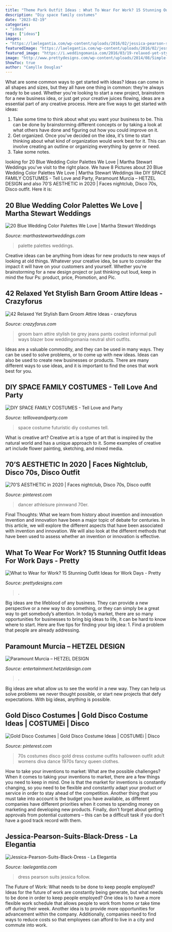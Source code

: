 ```yaml
---
title: "Theme Park Outfit Ideas : What To Wear For Work? 15 Stunning Outfit Ideas For Work Days"
description: "Diy space family costumes"
date: "2023-02-19"
categories:
- "ideas"
tags: ["ideas"]
images:
- "https://laelegantia.com/wp-content/uploads/2016/02/jessica-pearson-suits-black-dress.jpg"
featuredImage: "https://laelegantia.com/wp-content/uploads/2016/02/jessica-pearson-suits-black-dress.jpg"
featured_image: "https://i.weddingomania.com/2016/03/19-relaxed-yet-stylish-barn-groom-attire-ideas-1.jpg"
image: "http://www.prettydesigns.com/wp-content/uploads/2014/08/Simple-Outfit-Idea-for-Work-Days.jpg"
ShowToc: true
author: "Camylle Douglas"
---
```



What are some common ways to get started with ideas?
Ideas can come in all shapes and sizes, but they all have one thing in common: they're always ready to be used. Whether you're looking to start a new project, brainstorm for a new business idea, or just get your creative juices flowing, ideas are a essential part of any creative process. Here are five ways to get started with ideas: 
1. Take some time to think about what you want your business to be. This can be done by brainstorming different concepts or by taking a look at what others have done and figuring out how you could improve on it. 
2. Get organized. Once you've decided on the idea, it's time to start thinking about what kind of organization would work best for it. This can involve creating an outline or organizing everything by genre or need. 
3. Take some notes.

	

		
looking for 20 Blue Wedding Color Palettes We Love | Martha Stewart Weddings you've visit to the right place. We have 8 Pictures about 20 Blue Wedding Color Palettes We Love | Martha Stewart Weddings like DIY SPACE FAMILY COSTUMES - Tell Love and Party, Paramount Murcia – HETZEL DESIGN and also 70’S AESTHETIC in 2020 | Faces nightclub, Disco 70s, Disco outfit. Here it is:
		
    
## 20 Blue Wedding Color Palettes We Love | Martha Stewart Weddings

<img loading=lazy src="https://static.onecms.io/wp-content/uploads/sites/36/2019/07/19043040/blue-color-palette-sam-kirk-0318.jpg" onerror="this.onerror=null;this.src='https://tse2.mm.bing.net/th?id=OIP.p_BnSOFfgvRPGBvNM_Yp1wHaKH&amp;pid=15.1';" alt="20 Blue Wedding Color Palettes We Love | Martha Stewart Weddings">

_Source: marthastewartweddings.com_

>palette palettes weddings. 

	

Creative ideas can be anything from ideas for new products to new ways of looking at old things. Whatever your creative idea, be sure to consider the impact it will have on your customers and yourself. Whether you're brainstorming for a new design project or just thinking out loud, keep in mind the four Ps: product, price, Promotion, and Pic.

    
## 42 Relaxed Yet Stylish Barn Groom Attire Ideas - Crazyforus

<img loading=lazy src="https://i.weddingomania.com/2016/03/19-relaxed-yet-stylish-barn-groom-attire-ideas-1.jpg" onerror="this.onerror=null;this.src='https://tse4.mm.bing.net/th?id=OIP.sF9_t0goz24C5s6U8Dl8vwHaLK&amp;pid=15.1';" alt="42 Relaxed Yet Stylish Barn Groom Attire Ideas - crazyforus">

_Source: crazyforus.com_

>groom barn attire stylish tie grey jeans pants coolest informal pull ways blazer bow weddingomania neutral shirt outfits. 

	

Ideas are a valuable commodity, and they can be used in many ways. They can be used to solve problems, or to come up with new ideas. Ideas can also be used to create new businesses or products. There are many different ways to use ideas, and it is important to find the ones that work best for you.

    
## DIY SPACE FAMILY COSTUMES - Tell Love And Party

<img loading=lazy src="http://tellloveandparty.com/wp-content/uploads/2015/10/Family-futuristic-costume-Tell-love-and-Party.jpg" onerror="this.onerror=null;this.src='https://tse4.mm.bing.net/th?id=OIP.xJ-hfe25Dz0voMJ-kbmWhQHaLH&amp;pid=15.1';" alt="DIY SPACE FAMILY COSTUMES - Tell Love and Party">

_Source: tellloveandparty.com_

>space costume futuristic diy costumes tell. 

	

What is creative art?
Creative art is a type of art that is inspired by the natural world and has a unique approach to it. Some examples of creative art include flower painting, sketching, and mixed media.

    
## 70’S AESTHETIC In 2020 | Faces Nightclub, Disco 70s, Disco Outfit

<img loading=lazy src="https://i.pinimg.com/736x/16/41/f3/1641f3813a18af6d995e37259642740a.jpg" onerror="this.onerror=null;this.src='https://tse4.mm.bing.net/th?id=OIP.7f1hbG6CQqCmKyyyfR8-1gHaLA&amp;pid=15.1';" alt="70’S AESTHETIC in 2020 | Faces nightclub, Disco 70s, Disco outfit">

_Source: pinterest.com_

>dancer athleisure pinnwand 70er. 

	

Final Thoughts: What we learn from history about invention and innovation
Invention and innovation have been a major topic of debate for centuries. In this article, we will explore the different aspects that have been associated with invention and innovation. We will also look at the different methods that have been used to assess whether an invention or innovation is effective.

    
## What To Wear For Work? 15 Stunning Outfit Ideas For Work Days - Pretty

<img loading=lazy src="http://www.prettydesigns.com/wp-content/uploads/2014/08/Simple-Outfit-Idea-for-Work-Days.jpg" onerror="this.onerror=null;this.src='https://tse4.mm.bing.net/th?id=OIP.ke0FU-2eQIuIKhK9EwIrTAHaKj&amp;pid=15.1';" alt="What to Wear for Work? 15 Stunning Outfit Ideas for Work Days - Pretty">

_Source: prettydesigns.com_

>. 

	

Big ideas are the lifeblood of any business. They can provide a new perspective or a new way to do something, or they can simply be a great way to get somebody’s attention. In today’s market, there are so many opportunities for businesses to bring big ideas to life, it can be hard to know where to start. Here are five tips for finding your big idea: 1. Find a problem that people are already addressing.

    
## Paramount Murcia – HETZEL DESIGN

<img loading=lazy src="https://entertainment.hetzeldesign.com/wp-content/uploads/2020/07/03-Paramount-Murcia_Page_15.jpg" onerror="this.onerror=null;this.src='https://tse2.mm.bing.net/th?id=OIP.AsL3vNWSgo7PQhFK7I2kywHaD_&amp;pid=15.1';" alt="Paramount Murcia – HETZEL DESIGN">

_Source: entertainment.hetzeldesign.com_

>. 

	

Big ideas are what allow us to see the world in a new way. They can help us solve problems we never thought possible, or start new projects that defy expectations. With big ideas, anything is possible.

    
## Gold Disco Costumes | Gold Disco Costume Ideas | COSTUMEi | Disco

<img loading=lazy src="https://i.pinimg.com/736x/47/61/32/476132f247d3194d9a7d79f9f2ddd5e1--disco-outfits-gold-dress.jpg" onerror="this.onerror=null;this.src='https://tse1.mm.bing.net/th?id=OIP.g3UsK-NsnYS1YV3sE4kX1wHaMg&amp;pid=15.1';" alt="Gold Disco Costumes | Gold Disco Costume Ideas | COSTUMEi | Disco">

_Source: pinterest.com_

>70s costumes disco gold dress costume outfits halloween outfit adult womens diva dance 1970s fancy queen clothes. 

	

How to take your inventions to market: What are the possible challenges?
When it comes to taking your inventions to market, there are a few things you need to keep in mind. One is that the market for inventions is constantly changing, so you need to be flexible and constantly adapt your product or service in order to stay ahead of the competition. Another thing that you must take into account is the budget you have available, as different companies have different priorities when it comes to spending money on marketing and developing new products. Finally, don’t forget about getting approvals from potential customers – this can be a difficult task if you don’t have a good track record with them.

    
## Jessica-Pearson-Suits-Black-Dress - La Elegantia

<img loading=lazy src="https://laelegantia.com/wp-content/uploads/2016/02/jessica-pearson-suits-black-dress.jpg" onerror="this.onerror=null;this.src='https://tse1.mm.bing.net/th?id=OIP.q4v-HAw2ichR41ms6IZbtAHaLH&amp;pid=15.1';" alt="Jessica-Pearson-Suits-Black-Dress - La Elegantia">

_Source: laelegantia.com_

>dress pearson suits jessica follow. 

	

The Future of Work: What needs to be done to keep people employed?
Ideas for the future of work are constantly being generate, but what needs to be done in order to keep people employed? One idea is to have a more flexible work schedule that allows people to work from home or take time off during their week. Another idea is to provide more opportunities for advancement within the company. Additionally, companies need to find ways to reduce costs so that employees can afford to live in a city and commute into work.

